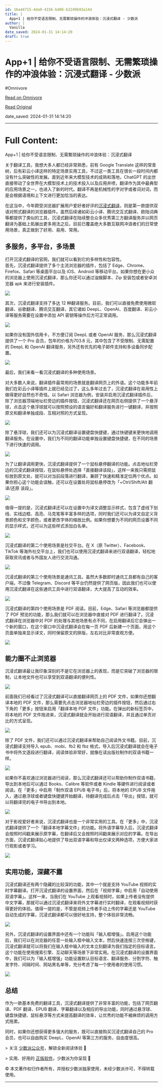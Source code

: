 ```yaml
---
id: 16a44715-4da9-4156-bd86-b2249b93a14d
title: |
  App+1 | 给你不受语言限制、无需繁琐操作的冲浪体验：沉浸式翻译 - 少数派
author: |
  Vanilla
date_saved: 2024-01-31 14:14:20
draft: true
---
```


# App+1 | 给你不受语言限制、无需繁琐操作的冲浪体验：沉浸式翻译 - 少数派
#Omnivore

[Read on Omnivore](https://omnivore.app/me/app-1-18d60f190c4)

[Read Original](https://sspai.com/post/83943)

date_saved: 2024-01-31 14:14:20


--- 

# Full Content: 

App+1 | 给你不受语言限制、无需繁琐操作的冲浪体验：沉浸式翻译

关于翻译工具，我想大多人都已经非常熟悉，前有 Google Translate 这样的常青树，后有彩云小译这样的特定场景实用工具，不过这一类工具在很长一段时间内都没有什么突破性的发展。直到近年来大模型技术的成熟和落地，ChatGPT 的出世直接带动了全世界在大模型技术上的技术投入以及应用井喷，翻译作为其中最典型的应用场景之一，也进入了新的时代。翻译不再是机械性的字对字或者词对词，而是会根据语境和上下文进行更加恰当的表达。

在这当中，今年颇受浏览器扩展用户爱好者好评的[沉浸式翻译](https://sspai.com/link?target=https%3A%2F%2Fimmersivetranslate.com%2F)，则是第一款提供双语对照式翻译的浏览器插件。虽然后续诸如彩云小译、腾讯交互式翻译、欧陆词典等都提供了类似的工具，沉浸式翻译在陆续整合众多优秀第三方翻译服务并以网页翻译为基础上拓展出更多用法之后，目前已覆盖绝大多数互联网冲浪者们的日常使用场景，真正做到了好用、易用、常用。

## 多服务，多平台，多场景

打开沉浸式翻译的官网，我们就可以看到它的多样性和包容性。  
首先，沉浸式翻译提供了多个主流浏览器的插件，包括了 Edge、Chrome、Firefox、Safari 等桌面平台以及 iOS、Android 等移动平台。如果你想在更小众的浏览器上使用沉浸式翻译，那么你还可以通过油猴脚本、Zip 安装包或者安卓浏览器 apk 来进行安装插件。

![](https://proxy-prod.omnivore-image-cache.app/0x0,soQ6gk5G2w6Fxo78-APzBApVEDChFla6wbn_pgEvUkjs/https://cdn.sspai.com/2023/10/29/2120f7ecb31c8b31a44e012e49ec9526.png)

其次，沉浸式翻译支持了多达 12 种翻译服务。目前，我们可以直接免费使用微软翻译、谷歌翻译、腾讯交互翻译，其它诸如 DeepL、OpenAI、百度翻译、彩云小译等服务需要在设置中添加 API 密钥等操作后方可正常调用。

![](https://proxy-prod.omnivore-image-cache.app/0x0,sO01FmsB6HuABqCsZNA9KW7-iRSBN4Aef3MpNGF090yA/https://cdn.sspai.com/2023/10/29/76f6d5cff03020d1440de9df5fb7dc0f.png)

如果你没有国外信用卡，不方便订阅 DeepL 或者 OpenAI 服务，那么沉浸式翻译提供了一个 Pro 会员，包年的价格为703.8 元，其中包含了不受限制、无需配置的 DeepL 和 OpenAI 翻译服务，另外还有优先的电子邮件支持和多设备同步配置。

![](https://proxy-prod.omnivore-image-cache.app/0x0,s-vW-P77AzEmOCf5fw3gtE_iDp0bZLKUkv_9KBcJlDaM/https://cdn.sspai.com/2023/10/29/8d078c5bbf3689636f7fbdaec352f20e.png)

最后，我们来看一看沉浸式翻译的多种使用场景。

对大多数人来说，翻译插件最常用的场景就是翻译网页上的外语。这个功能多年前我们在彩云小译等插件上就已经见过了，这么多年过去了，沉浸式翻译在易用性上做得更好自然也不奇怪。以 Safari 浏览器为例，安装并启用沉浸式翻译插件后，除了浏览器顶端地址栏旁边的插件按钮，沉浸式翻译还在网页右侧提供了一个悬浮球，点击这个悬浮球就可以按照预设的语言偏好和翻译服务进行一键翻译，并按照原文和翻译单独成段、互相对照的方式呈现。

![](https://proxy-prod.omnivore-image-cache.app/0x0,sTcaK7LvUyWE-Al5dZcWiABC__a7MIvvufCZQ7-rhLG0/https://cdn.sspai.com/2023/10/29/7dc4b3e33abda1728ad703f7021b404d.gif)

除了悬浮球，我们还可以为沉浸式翻译设置键盘快捷键，通过快键键来更快地调用翻译服务。在设置中，我们为不同的翻译功能单独设置键盘快捷键，在不同的场景下进行快速的调用。

![](https://proxy-prod.omnivore-image-cache.app/0x0,slyyLBZodUTWw6DAP1fbVE3Tr_gsdOnFek6tbn3XopOc/https://cdn.sspai.com/2023/10/29/b6834b24a9864c1fad7179f56bb591fa.png)

为了让翻译调用更快，沉浸式翻译提供了一个鼠标悬停翻译的功能。点击地址栏旁边的沉浸式翻译按钮，在鼠标悬停处选择「直接翻译该段」，这样一来我只需把鼠标放到原文处，就可以对当前段落进行翻译，兼顾了快速和精准定位两个优点。如果你担心这个功能会误触，还可以在设置处将鼠标悬停改为「+Ctrl/Shift/Alt 翻译/还原 该段」。

![](https://proxy-prod.omnivore-image-cache.app/0x0,sxgjDq-JrLlrsTzvOfKbzuuXBkVAv5wQyNcxae4zSbrw/https://cdn.sspai.com/2023/10/29/b4407446822d699c6bfd9c6a65eb968f.gif)

值得一提的是，沉浸式翻译还可以在设置中为译文调整显示样式，包含了虚线下划线、实线边框、高亮、马克笔等丰富多样的选项，同时我们还可以为译文自定义背景颜色和文字颜色，或者更改字体的缩放比例。如果你想要为不同的网页设置不同的显示样式，还可以为这些样式添加白名单。

![](https://proxy-prod.omnivore-image-cache.app/0x0,sMhz3mxCvXNHjtifUo296mGJxfVVK4wS2SLycjRjdEVs/https://cdn.sspai.com/2023/10/29/ce7d936eaad7203b61f19682c40d46e8.png)

沉浸式翻译的第二个使用场景是社交平台。在 X（原 Twitter）、Facebook、TikTok 等海外社交平台上，我们也可以使用沉浸式翻译来进行双语翻译，轻松地获取资讯或者与外国友人进行交流沟通。

![](https://proxy-prod.omnivore-image-cache.app/0x0,sR6iqxAzASy6xouNGURgzKZX7Yo0plSZ3z3uCoShaRNU/https://cdn.sspai.com/2023/10/29/7fb4c2b8aa0204b59c1c1ded9380aebe.png)

沉浸式翻译的第三个使用场景是通讯工具。虽然大多数即时通讯工具都有自己的客户端，不过像 Telegram、Discord 等平台仍然提供了网页版，因此我们也可以使用沉浸式翻译在这些通讯工具中进行双语翻译，大大提高了互动的效率。

![](https://proxy-prod.omnivore-image-cache.app/0x0,sd26uhdXfSW3IJ7-ta73VdklxzyLmOHgpeKV-KB2nS5U/https://cdn.sspai.com/2023/10/29/42429851f6432ffd65e593e7f2bf9a00.png)

沉浸式翻译的第四个使用场景是 PDF 阅读。目前，Edge、Safari 等浏览器都提供了 PDF 预览的功能，那么我们就可以在浏览器中直接对 PDF 进行翻译了。沉浸式翻译在浏览器中对 PDF 的处理与其他场景有点不同，在启用翻译后它会弹出一个新的窗口，在这个窗口中沉浸式翻译会在每一页 PDF 后新建一个页面，用这个页面单独来显示译文，同时保留原文的排版，左右对比非常直观方便。

![](https://proxy-prod.omnivore-image-cache.app/0x0,sFqdZYIRWXoaqRT2_Ww4L_xdgXFJSGd7SlChvWqXOync/https://cdn.sspai.com/2023/10/29/349c47ac0a6a42d6a8dcfef651f83c35.png)

## 能力圈不止浏览器

沉浸式翻译最让我印象深刻的不是它在浏览器上的表现，而是它突破了浏览器的限制，让本地文件也可以享受到双语翻译的便利性。

![](https://proxy-prod.omnivore-image-cache.app/0x0,sujYoUQ1x_NUuAKRA3wVHSwq4sYqPErE81Ug7yIa6CTw/https://cdn.sspai.com/2023/10/29/979e96f89a9c59ef02661fd9b7c719a9.png)

前面我们已经看过了沉浸式翻译可以直接翻译网页上的 PDF 文件，如果你还想翻译本地的 PDF 文件，那么需要先点击浏览器地址栏旁边的插件按钮，然后通过右下角的「更多」按钮来启用「翻译本地 PDF 文件」功能。在弹出的新标签页中，将本地的 PDF 文件拖进来，沉浸式翻译就会开始进行双语翻译，并且通过单页对比的方式呈现。

![](https://proxy-prod.omnivore-image-cache.app/0x0,sW7LJnMdAP-h1ttcfYYEgQKEqPjHxKKQ_9O8E6olyds4/https://cdn.sspai.com/2023/10/29/7ffd460f58da186761a0064e8e07b61d.png)

除了 PDF 文件，我们还可以通过沉浸式翻译来帮助自己阅读外文书籍。目前，沉浸式翻译支持导入 epub、mobi、fb2 和 fbz 格式，导入后沉浸式翻译就会在电子书中将外文逐段进行翻译，阅读体验非常好，就像在读出版社制作的双语书籍一样。

![](https://proxy-prod.omnivore-image-cache.app/0x0,sANRHvTDYxYw3A2Cd2O0lHIpcUk6EM7AwbT3OIjvKRQ8/https://cdn.sspai.com/2023/10/29/2262bfca4ba2f10e9d9077e33d252860.png)

如果你不喜欢通过浏览器进行阅读，那么沉浸式翻译还可以帮助你制作双语书籍，导出到本地后可以通过 Books、Calibre 等软件或者 Kindle 等硬件进行阅读或者阅读。在「更多」中启用「制作双语 EPUB 电子书」后，将本地的 EPUB 文件拖入，通过悬浮球或者键盘快捷键开始翻译，待翻译完成后点击「导出」按钮，就可以将翻译完的电子书导出到本地。

![](https://proxy-prod.omnivore-image-cache.app/0x0,sDIvgFb8pEm7XXS_pexkmDRq5cbQW0jFGaC2v-QyhEyA/https://cdn.sspai.com/2023/10/29/a0b5a3bf0235c9f12211c54595267c3d.png)

对于影视爱好者来说，沉浸式翻译也是一个非常实用的工具。在「更多」中，沉浸式翻译提供了一个「翻译本地字幕文件」的功能。将外语字幕导入后，沉浸式翻译会按照时间戳来展示原字幕，在翻译后又会按照时间戳来展示对应的字幕。在导出方面，沉浸式翻译贴心地提供了导出双语字幕和导出仅译文两种选项，方便大家进行观影或者学习。

![](https://proxy-prod.omnivore-image-cache.app/0x0,sEpECOGNIdDUT2LorfyOAvByIfhAMkI6yOPhKpEVV-RI/https://cdn.sspai.com/2023/10/29/e230ea390861a308667d7dfb28316e3e.png)

## 实用功能，深藏不露

沉浸式翻译还有两个隐藏的比较深的功能，其中一个就是支持 YouTube 视频的实时字幕翻译。打开沉浸式翻译的设置界面，然后在「视频字幕」中启用「自动使用双语字幕」。这样一来，当我们在 YouTube 上观看视频时，如果上传者没有提供中文字幕，那就可以通过沉浸式翻译来将外文字幕进行实时翻译，在观看视频时获得更好的体验。值得一提的是，不管是视频上传者手动上传的字幕还是 YouTube 自动生成的字幕，沉浸式翻译都可以很好地支持，整个体验非常流畅。

![](https://proxy-prod.omnivore-image-cache.app/0x0,suFAeIkQUt4Rz2BGSxqgBdxN3JZZ-oqAw3YtpX2KYZYI/https://cdn.sspai.com/2023/10/30/e3f90cf4c57e509c09225e11854b77b9.png)

另外，沉浸式翻译的设置界面中还有一个功能叫「输入框增强」。启用这个功能后，我们可以在浏览器的任意一处输入框中输入文本，然后快速连按三次空格键，沉浸式翻译就可以将我们在输入框中输入的文本立刻翻译为我们指定的目标语言。这个功能在使用搜索引擎、互动聊天等场景下非常实用。在沉浸式翻译的设置界面中，我们可以为「输入框增强」功能设置默认目标语言、翻译服务、分割字符、触发字符、间隔时间、网站黑名单等，充分考虑了每一个使用者的使用习惯。

![](https://proxy-prod.omnivore-image-cache.app/0x0,slSjCIFhCJOkeF3p7OrhJSF3y9Nh33RgT2_Vlzd77OtY/https://cdn.sspai.com/2023/10/30/4f23373165938e8e8f1d4d7ad44c04f2.gif)

## 总结

作为一款基本免费的翻译工具，沉浸式翻译提供了非常丰富的功能，包括了网页翻译、PDF 翻译、EPUB 翻译、字幕翻译以及相应的导出功能，同时通过悬浮球、键盘快捷键、鼠标悬浮等方式来提高翻译的效率，让优秀的功能不被麻烦的调用方式拖累。

同时，如果你还想获得更多强大的服务，既可以直接购买沉浸式翻译自己的 Pro 会员，也可以自由购买 DeepL、OpenAI 等第三方的服务，自由度很高。

\> 关注 [少数派公众号](https://sspai.com/s/J71e)，解锁全新阅读体验 📰

\> 实用、好用的 [正版软件](https://sspai.com/mall)，少数派为你呈现 🚀

© 本文著作权归作者所有，并授权少数派独家使用，未经少数派许可，不得转载使用。

---

